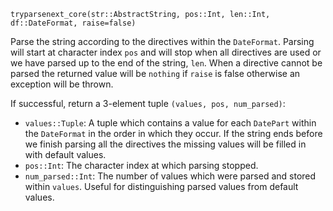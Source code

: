 ```
tryparsenext_core(str::AbstractString, pos::Int, len::Int, df::DateFormat, raise=false)
```

Parse the string according to the directives within the `DateFormat`. Parsing will start at character index `pos` and will stop when all directives are used or we have parsed up to the end of the string, `len`. When a directive cannot be parsed the returned value will be `nothing` if `raise` is false otherwise an exception will be thrown.

If successful, return a 3-element tuple `(values, pos, num_parsed)`:

  * `values::Tuple`: A tuple which contains a value for each `DatePart` within the `DateFormat` in the order in which they occur. If the string ends before we finish parsing all the directives the missing values will be filled in with default values.
  * `pos::Int`: The character index at which parsing stopped.
  * `num_parsed::Int`: The number of values which were parsed and stored within `values`. Useful for distinguishing parsed values from default values.

